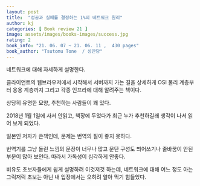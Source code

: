 ```yaml
---
layout: post
title:  "성공과 실패를 결정하는 1%의 네트워크 원리"
author: kj
categories: [ Book review 21 ]
image: assets/images/books-images/success.jpg
rating: 2
book_info: "21. 06. 07 ~ 21. 06. 11 ,  430 pages"
book_author: "Tsutomu Tone  / 성안당"
---
```

네트워크에 대해 자세하게 설명한다.

클라이언트의 웹브라우저에서 시작해서 서버까지 가는 길을 상세하게 OSI 물리 계층부터 응용 계층까지 그리고 각종 인프라에 대해 알려주는 책이다.

상당히 유명한 모양, 추천하는 사람들이 꽤 있다.

2018년 1월 1일에 사서 안읽고, 책장에 두었다가 최근 누가 추천하길래 생각이 나서 읽어 보게 되었다.

일본인 저자가 쓴책인데, 문제는 번역의 질이 좋지 못하다. 

번역기를 그냥 돌린 느낌의 문장이 너무나 많고 문단 구성도 띄어쓰기나 줄바꿈이 안된 부분이 많아 보인다. 따라서 가독성이 심각하게 안좋다. 

비유도 초보자들에게 쉽게 설명하려 이것저것 하는데, 네트워크에 대해 어느 정도 아는 그럭저럭 초보는 아닌 내 입장에서는 오히려 알아 먹기 힘들었다.
